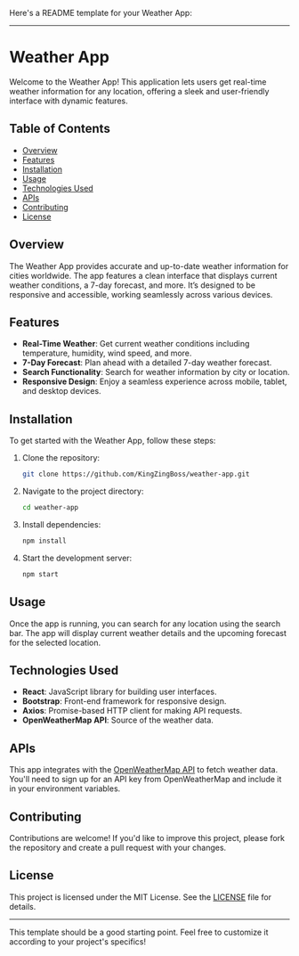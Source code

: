 Here's a README template for your Weather App:

---

# Weather App

Welcome to the Weather App! This application lets users get real-time weather information for any location, offering a sleek and user-friendly interface with dynamic features.

## Table of Contents

- [Overview](#overview)
- [Features](#features)
- [Installation](#installation)
- [Usage](#usage)
- [Technologies Used](#technologies-used)
- [APIs](#apis)
- [Contributing](#contributing)
- [License](#license)

## Overview

The Weather App provides accurate and up-to-date weather information for cities worldwide. The app features a clean interface that displays current weather conditions, a 7-day forecast, and more. It’s designed to be responsive and accessible, working seamlessly across various devices.

## Features

- **Real-Time Weather**: Get current weather conditions including temperature, humidity, wind speed, and more.
- **7-Day Forecast**: Plan ahead with a detailed 7-day weather forecast.
- **Search Functionality**: Search for weather information by city or location.
- **Responsive Design**: Enjoy a seamless experience across mobile, tablet, and desktop devices.

## Installation

To get started with the Weather App, follow these steps:

1. Clone the repository:
   ```bash
   git clone https://github.com/KingZingBoss/weather-app.git
   ```
2. Navigate to the project directory:
   ```bash
   cd weather-app
   ```
3. Install dependencies:
   ```bash
   npm install
   ```
4. Start the development server:
   ```bash
   npm start
   ```

## Usage

Once the app is running, you can search for any location using the search bar. The app will display current weather details and the upcoming forecast for the selected location.

## Technologies Used

- **React**: JavaScript library for building user interfaces.
- **Bootstrap**: Front-end framework for responsive design.
- **Axios**: Promise-based HTTP client for making API requests.
- **OpenWeatherMap API**: Source of the weather data.

## APIs

This app integrates with the [OpenWeatherMap API](https://openweathermap.org/) to fetch weather data. You'll need to sign up for an API key from OpenWeatherMap and include it in your environment variables.

## Contributing

Contributions are welcome! If you'd like to improve this project, please fork the repository and create a pull request with your changes.

## License

This project is licensed under the MIT License. See the [LICENSE](LICENSE) file for details.

---

This template should be a good starting point. Feel free to customize it according to your project's specifics!
